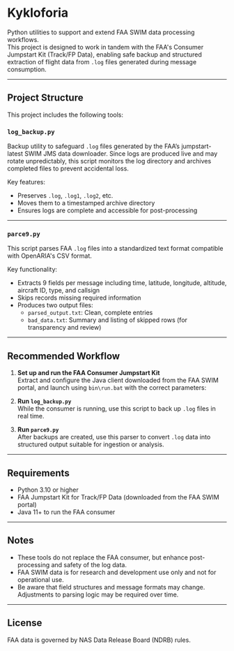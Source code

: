 # Kykloforia

Python utilities to support and extend FAA SWIM data processing workflows.  
This project is designed to work in tandem with the FAA's Consumer Jumpstart Kit (Track/FP Data), enabling safe backup and structured extraction of flight data from `.log` files generated during message consumption.

---

## Project Structure

This project includes the following tools:

### `log_backup.py`  

Backup utility to safeguard `.log` files generated by the FAA’s jumpstart-latest SWIM JMS data downloader. Since logs are produced live and may rotate unpredictably, this script monitors the log directory and archives completed files to prevent accidental loss.

Key features:
- Preserves `.log`, `.log1`, `.log2`, etc.
- Moves them to a timestamped archive directory
- Ensures logs are complete and accessible for post-processing

---

### `parce9.py`  

This script parses FAA `.log` files into a standardized text format compatible with OpenARIA's CSV format.

Key functionality:
- Extracts 9 fields per message including time, latitude, longitude, altitude, aircraft ID, type, and callsign
- Skips records missing required information
- Produces two output files:
  - `parsed_output.txt`: Clean, complete entries
  - `bad_data.txt`: Summary and listing of skipped rows (for transparency and review)

---

## Recommended Workflow

1. **Set up and run the FAA Consumer Jumpstart Kit**  
   Extract and configure the Java client downloaded from the FAA SWIM portal, and launch using `bin\run.bat` with the correct parameters:
2. **Run `log_backup.py`**  
While the consumer is running, use this script to back up `.log` files in real time.

3. **Run `parce9.py`**  
After backups are created, use this parser to convert `.log` data into structured output suitable for ingestion or analysis.

---

## Requirements

- Python 3.10 or higher
- FAA Jumpstart Kit for Track/FP Data (downloaded from the FAA SWIM portal)
- Java 11+ to run the FAA consumer

---

## Notes

- These tools do not replace the FAA consumer, but enhance post-processing and safety of the log data.
- FAA SWIM data is for research and development use only and not for operational use.
- Be aware that field structures and message formats may change. Adjustments to parsing logic may be required over time.

---

## License

FAA data is governed by NAS Data Release Board (NDRB) rules.
